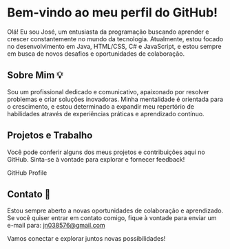 # Bem-vindo ao meu perfil do GitHub!

Olá! Eu sou José, um entusiasta da programação buscando aprender e crescer constantemente no mundo da tecnologia. Atualmente, estou focado no desenvolvimento em Java, HTML/CSS, C# e JavaScript, e estou sempre em busca de novos desafios e oportunidades de colaboração.

## Sobre Mim 💡
Sou um profissional dedicado e comunicativo, apaixonado por resolver problemas e criar soluções inovadoras. Minha mentalidade é orientada para o crescimento, e estou determinado a expandir meu repertório de habilidades através de experiências práticas e aprendizado contínuo.

## Projetos e Trabalho
Você pode conferir alguns dos meus projetos e contribuições aqui no GitHub. Sinta-se à vontade para explorar e fornecer feedback!

GitHub Profile

## Contato 📧
Estou sempre aberto a novas oportunidades de colaboração e aprendizado. Se você quiser entrar em contato comigo, fique à vontade para enviar um e-mail para: jn038576@gmail.com

Vamos conectar e explorar juntos novas possibilidades!
